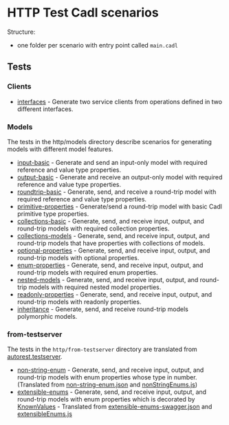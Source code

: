 # HTTP Test Cadl scenarios

Structure:

- one folder per scenario with entry point called `main.cadl`

## Tests

### Clients

- [interfaces](https://github.com/Azure/cadl-ranch/tree/main/packages/cadl-ranch-specs/http/clients/interfaces) - Generate two service clients from operations defined in two different interfaces.

### Models

The tests in the http/models directory describe scenarios for generating models with different model features.

- [input-basic](https://github.com/Azure/cadl-ranch/tree/main/packages/cadl-ranch-specs/http/models/input-basic) - Generate and send an input-only model with required reference and value type properties.
- [output-basic](https://github.com/Azure/cadl-ranch/tree/main/packages/cadl-ranch-specs/http/models/output-basic) - Generate and receive an output-only model with required reference and value type properties.
- [roundtrip-basic](https://github.com/Azure/cadl-ranch/tree/main/packages/cadl-ranch-specs/http/models/roundtrip-basic) - Generate, send, and receive a round-trip model with required reference and value type properties.
- [primitive-properties](https://github.com/Azure/cadl-ranch/tree/main/packages/cadl-ranch-specs/http/models/primitive-properties) - Generate/send a round-trip model with basic Cadl primitive type properties.
- [collections-basic](https://github.com/Azure/cadl-ranch/tree/main/packages/cadl-ranch-specs/http/models/collections-basic) - Generate, send, and receive input, output, and round-trip models with required collection properties.
- [collections-models](https://github.com/Azure/cadl-ranch/tree/main/packages/cadl-ranch-specs/http/models/collections-models) - Generate, send, and receive input, output, and round-trip models that have properties with collections of models.
- [optional-properties](https://github.com/Azure/cadl-ranch/tree/main/packages/cadl-ranch-specs/http/models/optional-properties) - Generate, send, and receive input, output, and round-trip models with optional properties.
- [enum-properties](https://github.com/Azure/cadl-ranch/tree/main/packages/cadl-ranch-specs/http/models/enum-properties) - Generate, send, and receive input, output, and round-trip models with required enum properties.
- [nested-models](https://github.com/Azure/cadl-ranch/tree/main/packages/cadl-ranch-specs/http/models/nested-models) - Generate, send, and receive input, output, and round-trip models with required nested model properties.
- [readonly-properties](https://github.com/Azure/cadl-ranch/tree/main/packages/cadl-ranch-specs/http/models/readonly-properties) - Generate, send, and receive input, output, and round-trip models with readonly properties.
- [inheritance](https://github.com/Azure/cadl-ranch/tree/main/packages/cadl-ranch-specs/http/models/inheritance) - Generate, send, and receive round-trip models polymorphic models.

### from-testserver

The tests in the `http/from-testserver` directory are translated from [autorest.testserver](https://github.com/Azure/autorest.testserver/tree/main/swagger).

- [non-string-enum](https://github.com/Azure/cadl-ranch/tree/main/packages/cadl-ranch-specs/http/from-testserver/non-string-enum) - Generate, send, and receive input, output, and round-trip models with enum properties whose type in number.(Translated from [non-string-enum.json](https://github.com/Azure/autorest.testserver/blob/main/swagger/non-string-enum.json) and [nonStringEnums.js](https://github.com/Azure/autorest.testserver/blob/main/legacy/routes/nonStringEnums.js))
- [extensible-enums](https://github.com/Azure/cadl-ranch/tree/main/packages/cadl-ranch-specs/http/from-testserver/extensible-enums) - Generate, send, and receive input, output, and round-trip models with enum properties which is decorated by [KnownValues](https://github.com/microsoft/cadl/blob/main/docs/tutorial.md#knownvalues) - Translated from [extensible-enums-swagger.json](https://github.com/Azure/autorest.testserver/blob/main/swagger/extensible-enums-swagger.json) and [extensibleEnums.js](https://github.com/Azure/autorest.testserver/blob/main/legacy/routes/extensibleEnums.js)
